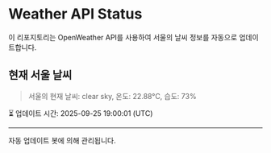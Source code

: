 
# Weather API Status

이 리포지토리는 OpenWeather API를 사용하여 서울의 날씨 정보를 자동으로 업데이트합니다.

## 현재 서울 날씨
> 서울의 현재 날씨: clear sky, 온도: 22.88°C, 습도: 73%

⏳ 업데이트 시간: 2025-09-25 19:00:01 (UTC)

---
자동 업데이트 봇에 의해 관리됩니다.
